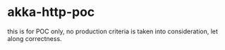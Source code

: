 # akka-http-poc
this is for POC only, no production criteria is taken into consideration, let along correctness. 
